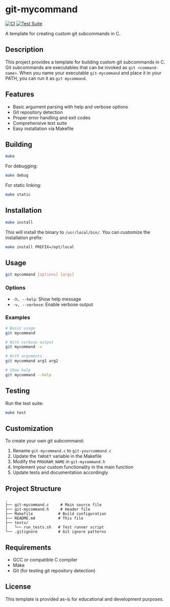 # git-mycommand

[![CI](https://github.com/mithro/git-cache/actions/workflows/ci.yml/badge.svg)](https://github.com/mithro/git-cache/actions/workflows/ci.yml)
[![Test Suite](https://github.com/mithro/git-cache/actions/workflows/test.yml/badge.svg)](https://github.com/mithro/git-cache/actions/workflows/test.yml)

A template for creating custom git subcommands in C.

## Description

This project provides a template for building custom git subcommands in C. Git subcommands are executables that can be invoked as `git <command-name>`. When you name your executable `git-mycommand` and place it in your PATH, you can run it as `git mycommand`.

## Features

- Basic argument parsing with help and verbose options
- Git repository detection
- Proper error handling and exit codes
- Comprehensive test suite
- Easy installation via Makefile

## Building

```bash
make
```

For debugging:
```bash
make debug
```

For static linking:
```bash
make static
```

## Installation

```bash
make install
```

This will install the binary to `/usr/local/bin/`. You can customize the installation prefix:

```bash
make install PREFIX=/opt/local
```

## Usage

```bash
git mycommand [options] [args]
```

### Options

- `-h, --help`: Show help message
- `-v, --verbose`: Enable verbose output

### Examples

```bash
# Basic usage
git mycommand

# With verbose output
git mycommand -v

# With arguments
git mycommand arg1 arg2

# Show help
git mycommand --help
```

## Testing

Run the test suite:

```bash
make test
```

## Customization

To create your own git subcommand:

1. Rename `git-mycommand.c` to `git-yourcommand.c`
2. Update the `TARGET` variable in the Makefile
3. Modify the `PROGRAM_NAME` in `git-mycommand.h`
4. Implement your custom functionality in the main function
5. Update tests and documentation accordingly

## Project Structure

```
.
├── git-mycommand.c     # Main source file
├── git-mycommand.h     # Header file
├── Makefile           # Build configuration
├── README.md          # This file
├── tests/
│   └── run_tests.sh   # Test runner script
└── .gitignore         # Git ignore patterns
```

## Requirements

- GCC or compatible C compiler
- Make
- Git (for testing git repository detection)

## License

This template is provided as-is for educational and development purposes.